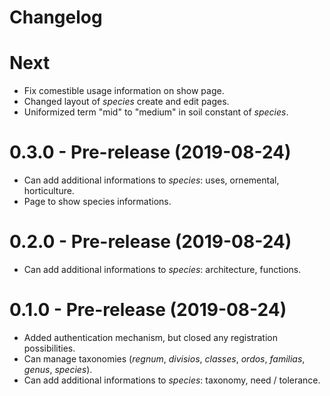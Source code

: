 # Changelog

# Next
- Fix comestible usage information on show page.
- Changed layout of _species_ create and edit pages.
- Uniformized term "mid" to "medium" in soil constant of _species_.

# 0.3.0 - Pre-release (2019-08-24)

- Can add additional informations to _species_: uses, ornemental, horticulture.
- Page to show species informations.

# 0.2.0 - Pre-release (2019-08-24)

- Can add additional informations to _species_: architecture, functions.

# 0.1.0 - Pre-release (2019-08-24)

- Added authentication mechanism, but closed any registration possibilities.
- Can manage taxonomies (_regnum_, _divisios_, _classes_, _ordos_, _familias_, _genus_, _species_).
- Can add additional informations to _species_: taxonomy, need / tolerance.